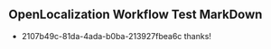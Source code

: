 ## OpenLocalization Workflow Test MarkDown
* 2107b49c-81da-4ada-b0ba-213927fbea6c thanks!

<!--HONumber=Jul16_HO4-->


